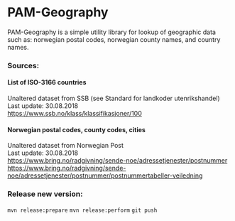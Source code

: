 # PAM-Geography

PAM-Geography is a simple utility library for lookup of geographic data such as: norwegian postal codes, norwegian county names, and country names.


### Sources:
#### List of ISO-3166 countries
Unaltered dataset from SSB (see Standard for landkoder utenrikshandel)  
Last update: 30.08.2018  
https://www.ssb.no/klass/klassifikasjoner/100

#### Norwegian postal codes, county  codes, cities
Unaltered dataset from Norwegian Post  
Last update: 30.08.2018  
https://www.bring.no/radgivning/sende-noe/adressetjenester/postnummer  
https://www.bring.no/radgivning/sende-noe/adressetjenester/postnummer/postnummertabeller-veiledning

### Release new version:
`mvn release:prepare`
`mvn release:perform`
`git push`
